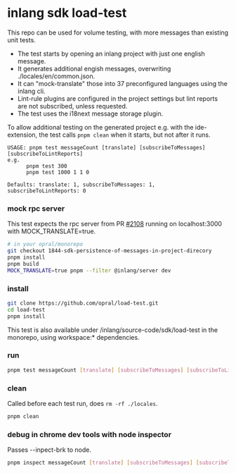 # inlang sdk load-test

This repo can be used for volume testing, with more messages than existing unit tests.

- The test starts by opening an inlang project with just one english message.
- It generates additional engish messages, overwriting ./locales/en/common.json.
- It can "mock-translate" those into 37 preconfigured languages using the inlang cli.
- Lint-rule plugins are configured in the project settings but lint reports are not subscribed, unless requested.
- The test uses the i18next message storage plugin.

To allow additional testing on the generated project e.g. with the ide-extension, the test calls `pnpm clean` when it starts, but not after it runs.

```
USAGE: pnpm test messageCount [translate] [subscribeToMessages] [subscribeToLintReports]
e.g.
      pnpm test 300
      pnpm test 1000 1 1 0

Defaults: translate: 1, subscribeToMessages: 1, subscribeToLintReports: 0
```

### mock rpc server
This test expects the rpc server from PR [#2108](https://github.com/opral/monorepo/pull/2108) running on localhost:3000 with MOCK_TRANSLATE=true.

```sh
# in your opral/monorepo
git checkout 1844-sdk-persistence-of-messages-in-project-direcory
pnpm install
pnpm build
MOCK_TRANSLATE=true pnpm --filter @inlang/server dev
```

### install
```sh
git clone https://github.com/opral/load-test.git
cd load-test
pnpm install
```
This test is also available under /inlang/source-code/sdk/load-test in the monorepo, using workspace:* dependencies.

### run
```sh
pnpm test messageCount [translate] [subscribeToMessages] [subscribeToLintReports]
```

### clean
Called before each test run, does `rm -rf ./locales`.
```sh
pnpm clean
```

### debug in chrome dev tools with node inspector
Passes --inpect-brk to node.
```sh
pnpm inspect messageCount [translate] [subscribeToMessages] [subscribeToLintReports]
```
